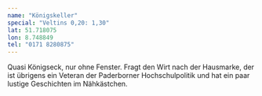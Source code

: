 ```yaml
---
name: "Königskeller"
special: "Veltins 0,20: 1,30"
lat: 51.718075
lon: 8.748849
tel: "0171 8280875"
---
```

Quasi Königseck, nur ohne Fenster. Fragt den Wirt nach der Hausmarke, der ist übrigens ein Veteran der Paderborner Hochschulpolitik und hat ein paar lustige Geschichten im Nähkästchen.
